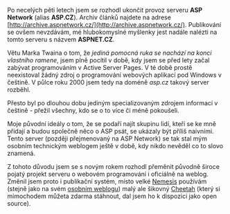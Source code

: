 <!-- dcterms:identifier = aspnetcz#1 -->
<!-- dcterms:title = ASP Network je mrtev, ať žije ASPNET.CZ -->
<!-- dcterms:abstract = Provoz serveru ASP Network byl ukončen. Jeho nástupcem je ASPNET.CZ. -->
<!-- np9:categoryId = 1 -->
<!-- x4w:category = Programování -->
<!-- np9:authorId = 1 -->
<!-- np9:authorEmail = michal.valasek@altairis.cz -->
<!-- dcterms:creator = Michal Altair Valášek -->
<!-- dcterms:created = 2005-01-01T21:45:08+01:00 -->
<!-- dcterms:dateAccepted = 2005-01-01T21:45:08+01:00 -->

Po necelých pěti letech jsem se rozhodl ukončit provoz serveru **ASP Network** (alias **ASP.CZ**). Archiv článků najdete na adrese [http://archive.aspnetwork.cz/](http://archive.aspnetwork.cz/). Publikování se ovšem nevzdávám, mé hlubokomyslné myšlenky jest nadále nalézti na tomto serveru s názvem **ASPNET.CZ**.

Větu Marka Twaina o tom, že *jediná pomocná ruka se nachází na konci vlastního ramene*, jsem plně pocítil v době, kdy jsem se před lety začal zabývat programováním v Active Server Pages. V té době prostě neexistoval žádný zdroj o programování webových aplikací pod Windows v češtině. V půlce roku 2000 jsem tedy na doméně *asp.cz* takový server rozběhl.

Přesto byl po dlouhou dobu jediným specializovaným zdrojem informací v češtině - přežil všechny, kdo se o to více či méně pokoušeli.

Moje původní ideály o tom, že se podaří najít skupinu lidí, kteří se ke mně přidají a budou společně něco o ASP psát, se ukázaly být příliš naivními. Tento server (později přejmenovaný na ASP Network) se tak stal mým osobním technickým weblogem ještě v době, kdy nikdo nevěděl co to slovo znamená.

Z tohoto důvodu jsem se s novým rokem rozhodl přeměnit původně široce pojatý projekt serveru o webovém programování i oficiálně na weblog. Změnil jsem proto i publikační systém, místo velké [Nemesis](http://www.nemesis.cz/) používám (stejně jako na svém [osobním weblogu](http://weblog.rider.cz/)) malý ale šikovný [Cheetah](http://software.altaircom.net/software/cheetah.aspx) (který si mimochodem můžeta zdarma stáhnout, dal jsem ho k dispozici jako open source).